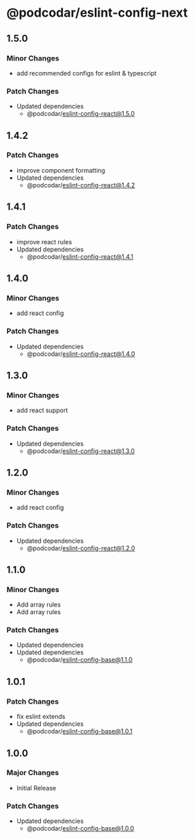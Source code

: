 # @podcodar/eslint-config-next

## 1.5.0

### Minor Changes

- add recommended configs for eslint & typescript

### Patch Changes

- Updated dependencies
  - @podcodar/eslint-config-react@1.5.0

## 1.4.2

### Patch Changes

- improve component formatting
- Updated dependencies
  - @podcodar/eslint-config-react@1.4.2

## 1.4.1

### Patch Changes

- improve react rules
- Updated dependencies
  - @podcodar/eslint-config-react@1.4.1

## 1.4.0

### Minor Changes

- add react config

### Patch Changes

- Updated dependencies
  - @podcodar/eslint-config-react@1.4.0

## 1.3.0

### Minor Changes

- add react support

### Patch Changes

- Updated dependencies
  - @podcodar/eslint-config-react@1.3.0

## 1.2.0

### Minor Changes

- add react config

### Patch Changes

- Updated dependencies
  - @podcodar/eslint-config-react@1.2.0

## 1.1.0

### Minor Changes

- Add array rules
- Add array rules

### Patch Changes

- Updated dependencies
- Updated dependencies
  - @podcodar/eslint-config-base@1.1.0

## 1.0.1

### Patch Changes

- fix eslint extends
- Updated dependencies
  - @podcodar/eslint-config-base@1.0.1

## 1.0.0

### Major Changes

- Initial Release

### Patch Changes

- Updated dependencies
  - @podcodar/eslint-config-base@1.0.0
